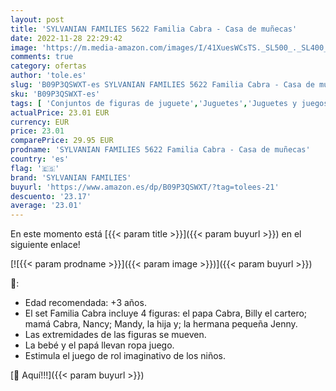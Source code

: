 ```yaml
---
layout: post
title: 'SYLVANIAN FAMILIES 5622 Familia Cabra - Casa de muñecas'
date: 2022-11-28 22:29:42
image: 'https://m.media-amazon.com/images/I/41XuesWCsTS._SL500_._SL400_.jpg'
comments: true
category: ofertas
author: 'tole.es'
slug: 'B09P3QSWXT-es SYLVANIAN FAMILIES 5622 Familia Cabra - Casa de muñecas'
sku: 'B09P3QSWXT-es'
tags: [ 'Conjuntos de figuras de juguete','Juguetes','Juguetes y juegos','Muñecas bebé','Muñecas y accesorios','Muñecos y figuras','families','sylvanian','sylvanian families','🇪🇸', ]
actualPrice: 23.01 EUR
currency: EUR
price: 23.01
comparePrice: 29.95 EUR
prodname: 'SYLVANIAN FAMILIES 5622 Familia Cabra - Casa de muñecas'
country: 'es'
flag: '🇪🇸'
brand: 'SYLVANIAN FAMILIES'
buyurl: 'https://www.amazon.es/dp/B09P3QSWXT/?tag=tolees-21'
descuento: '23.17'
average: '23.01'
---
```


En este momento está [{{< param title >}}]({{< param buyurl >}}) en el siguiente enlace!

[![{{< param prodname >}}]({{< param image >}})]({{< param buyurl >}})

🔎:

- Edad recomendada: +3 años.
- El set Familia Cabra incluye 4 figuras: el papa Cabra, Billy el cartero; mamá Cabra, Nancy; Mandy, la hija y; la hermana pequeña Jenny.
- Las extremidades de las figuras se mueven.
- La bebé y el papá llevan ropa juego.
- Estimula el juego de rol imaginativo de los niños.

[🛒 Aquí!!!]({{< param buyurl >}})
